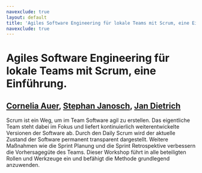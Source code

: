 ```yaml
---
navexclude: true
layout: default
title: 'Agiles Software Engineering für lokale Teams mit Scrum, eine Einführung.'
navexclude: true
---
```


# Agiles Software Engineering für lokale Teams mit Scrum, eine Einführung.

## [Cornelia Auer](../../speaker/ZCVPYC/), [Stephan Janosch](../../speaker/BRP7VQ/), [Jan Dietrich](../../speaker/9W8ULH/)

Scrum ist ein Weg, um im Team Software agil zu erstellen. Das eigentliche Team steht dabei im Fokus und liefert kontinuierlich weiterentwickelte Versionen der Software ab. Durch den Daily Scrum wird der aktuelle Zustand der Software permanent transparent dargestellt. Weitere Maßnahmen wie die Sprint Planung und die Sprint Retrospektive verbessern die Vorhersagegüte des Teams.   Dieser Workshop führt in alle beteiligten Rollen und Werkzeuge ein und befähigt die Methode grundlegend anzuwenden.